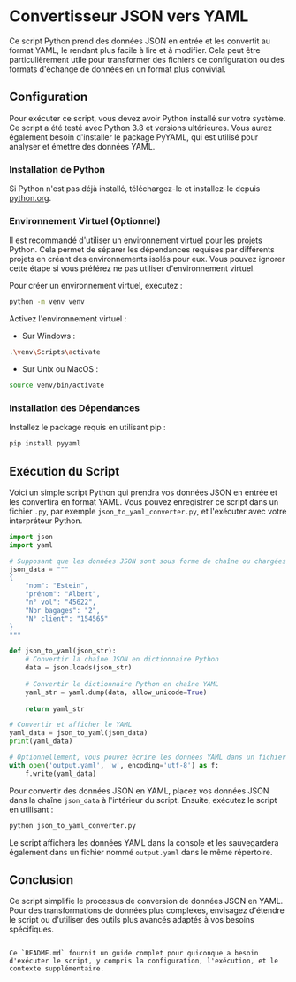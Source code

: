 # Convertisseur JSON vers YAML

Ce script Python prend des données JSON en entrée et les convertit au format YAML, le rendant plus facile à lire et à modifier. Cela peut être particulièrement utile pour transformer des fichiers de configuration ou des formats d'échange de données en un format plus convivial.

## Configuration

Pour exécuter ce script, vous devez avoir Python installé sur votre système. Ce script a été testé avec Python 3.8 et versions ultérieures. Vous aurez également besoin d'installer le package PyYAML, qui est utilisé pour analyser et émettre des données YAML.

### Installation de Python

Si Python n'est pas déjà installé, téléchargez-le et installez-le depuis [python.org](https://www.python.org/downloads/).

### Environnement Virtuel (Optionnel)

Il est recommandé d'utiliser un environnement virtuel pour les projets Python. Cela permet de séparer les dépendances requises par différents projets en créant des environnements isolés pour eux. Vous pouvez ignorer cette étape si vous préférez ne pas utiliser d'environnement virtuel.

Pour créer un environnement virtuel, exécutez :

```sh
python -m venv venv
```

Activez l'environnement virtuel :

- Sur Windows :
```sh
.\venv\Scripts\activate
```

- Sur Unix ou MacOS :
```sh
source venv/bin/activate
```

### Installation des Dépendances

Installez le package requis en utilisant pip :

```sh
pip install pyyaml
```

## Exécution du Script

Voici un simple script Python qui prendra vos données JSON en entrée et les convertira en format YAML. Vous pouvez enregistrer ce script dans un fichier `.py`, par exemple `json_to_yaml_converter.py`, et l'exécuter avec votre interpréteur Python.

```python
import json
import yaml

# Supposant que les données JSON sont sous forme de chaîne ou chargées à partir d'un fichier
json_data = """
{
    "nom": "Estein",
    "prénom": "Albert",
    "n° vol": "45622",
    "Nbr bagages": "2",
    "N° client": "154565"
}
"""

def json_to_yaml(json_str):
    # Convertir la chaîne JSON en dictionnaire Python
    data = json.loads(json_str)
    
    # Convertir le dictionnaire Python en chaîne YAML
    yaml_str = yaml.dump(data, allow_unicode=True)
    
    return yaml_str

# Convertir et afficher le YAML
yaml_data = json_to_yaml(json_data)
print(yaml_data)

# Optionnellement, vous pouvez écrire les données YAML dans un fichier
with open('output.yaml', 'w', encoding='utf-8') as f:
    f.write(yaml_data)
```

Pour convertir des données JSON en YAML, placez vos données JSON dans la chaîne `json_data` à l'intérieur du script. Ensuite, exécutez le script en utilisant :

```sh
python json_to_yaml_converter.py
```

Le script affichera les données YAML dans la console et les sauvegardera également dans un fichier nommé `output.yaml` dans le même répertoire.

## Conclusion

Ce script simplifie le processus de conversion de données JSON en YAML. Pour des transformations de données plus complexes, envisagez d'étendre le script ou d'utiliser des outils plus avancés adaptés à vos besoins spécifiques.
```

Ce `README.md` fournit un guide complet pour quiconque a besoin d'exécuter le script, y compris la configuration, l'exécution, et le contexte supplémentaire.
